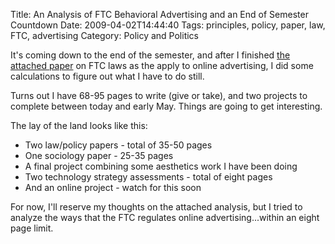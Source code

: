 Title: An Analysis of FTC Behavioral Advertising and an End of Semester Countdown
Date: 2009-04-02T14:44:40
Tags: principles, policy, paper, law, FTC, advertising
Category: Policy and Politics


It's coming down to the end of the semester, and after I finished [the 
attached paper][1] on FTC laws as the apply to online advertising, 
I did some calculations to figure out what I have to do still. 

Turns out I have 68-95 pages to write (give or take), 
and two projects to complete between today and early May. Things are going 
to get interesting. 

The lay of the land looks like this:

 - Two law/policy papers - total of 35-50 pages
 - One sociology paper - 25-35 pages
 - A final project combining some aesthetics work I have been doing
 - Two technology strategy assessments - total of eight pages
 - And an online project - watch for this soon


For now, I'll reserve my thoughts on the attached analysis, but I tried to analyze the ways that the FTC regulates online advertising...within an eight page limit. 

[1]: {filename}/pdfs/ftc.pdf
